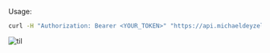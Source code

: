 
Usage:
```bash
curl -H "Authorization: Bearer <YOUR_TOKEN>" "https://api.michaeldeyzel.com/orchards/216269/missing-trees"
```

![til](./algo.gif)